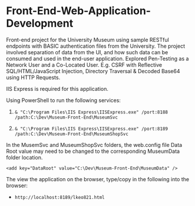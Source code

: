 # Front-End-Web-Application-Development

Front-end project for the University Museum using sample RESTful endpoints with BASIC authentication files
from the University. The project involved separation of data from the UI, and how such data can be consumed
and used in the end-user application. Explored Pen-Testing as a Network User and a Co-Located User. E.g.
CSRF with Reflective SQL/HTML/JavaScript Injection, Directory Traversal & Decoded Base64 using HTTP
Requests.

IIS Express is required for this application.

Using PowerShell to run the following services:

1. `& "C:\Program Files\IIS Express\IISExpress.exe" /port:8188 /path:C:\Dev\Museum-Front-End\MuseumSvc`

2. `& "C:\Program Files\IIS Express\IISExpress.exe" /port:8189 /path:C:\Dev\Museum-Front-End\MuseumShopSvc`

In the MusemSvc and MuseumShopSvc folders, the web.config file Data Root value may need to be changed to the corresponding MuseumData folder location.

`<add key="DataRoot" value="C:\Dev\Museum-Front-End\MuseumData" />`

The view the application on the browser, type/copy in the following into the browser:

* `http://localhost:8189/lkeo821.html` 
